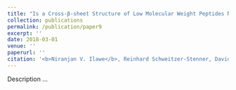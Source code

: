 ```yaml
---
title: "Is a Cross-β-sheet Structure of Low Molecular Weight Peptides Necessary for the Formation of Fibrils and Peptide Hydrogels?"
collection: publications
permalink: /publication/paper9
excerpt: ''
date: 2018-03-01
venue: ''
paperurl: ''
citation: '<b>Niranjan V. Ilawe</b>, Reinhard Schweitzer-Stenner, David DiGuiseppi, and Bryan M. Wong (2018). &quot;Is a Cross-β-sheet Structure of Low Molecular Weight Peptides Necessary for the Formation of Fibrils and Peptide Hydrogels?.&quot; <i>submitted</i>. XX, XXXX.'
---
```

Description
...

